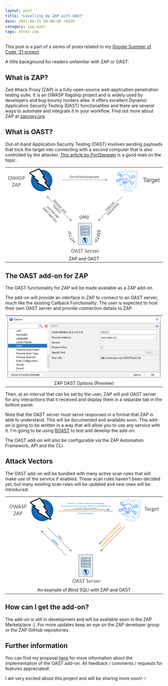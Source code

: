 ```yaml
---
layout: post
title: "Levelling Up ZAP with OAST"
date: 2021-06-25 08:00:00 +0530
category: zap-oast
tags: notes zap
---
```


This post is a part of a series of posts related to my [Google Summer of Code '21 project](/projects/zap-oast/).

A little background for readers unfamiliar with ZAP or OAST:

## What is ZAP?
Zed Attack Proxy (ZAP) is a fully open-source web application penetration testing suite. It is an OWASP flagship project and is widely used by developers and bug bounty hunters alike. It offers excellent Dynamic Application Security Testing (DAST) functionalities and there are several ways to automate and integrate it in your workflow. Find out more about ZAP at [zaproxy.org](https://www.zaproxy.org/).

## What is OAST?
Out-of-band Application Security Testing (OAST) involves sending payloads that trick the target into connecting with a second computer that is also controlled by the attacker. [This article by PortSwigger](https://portswigger.net/burp/application-security-testing/oast) is a good read on the topic. 

<center>
<table style="table-layout: auto">
<tbody>
<tr><td align="center">
<img src="/assets/images/zap-oast-graphic.png" alt="ZAP OAST Graphic that has logos of ZAP, the target and OAST with arrows between them.">
</td></tr>
<tr><td align="center">
ZAP and OAST
</td></tr>
</tbody>
</table>
</center>

## The OAST add-on for ZAP

The OAST functionality for ZAP will be made available as a ZAP add-on.

The add-on will provide an interface in ZAP to connect to an OAST server, much like the existing Callback Functionality. The user is expected to host their own OAST server and provide connection details to ZAP.

<center>
<table style="table-layout: auto">
<tbody>
<tr><td align="center">
<img src="/assets/images/zap-oast-options.png" alt="ZAP OAST Options Window">
</td></tr>
<tr><td align="center">
ZAP OAST Options (Preview)
</td></tr>
</tbody>
</table>
</center>

Then, at an interval that can be set by the user, ZAP will poll OAST server for any interactions that it received and display them in a separate tab in the bottom panel.

<!-- ZAP bottom panel OAST tab image -->

Note that the OAST server must serve responses in a format that ZAP is able to understand. This will be documented and available soon. This add-on is going to be written in a way that will allow you to use any service with it. I'm going to be using [BOAST](https://github.com/marcoagner/boast) to test and develop the add-on.

The OAST add-on will also be configurable via the ZAP Automation Framework, API and the CLI.

## Attack Vectors

The OAST add-on will be bundled with many active scan rules that will make use of the service if enabled. These scan rules haven't been decided yet, but many existing scan rules will be updated and new ones will be introduced.

<center>
<table style="table-layout: auto">
<tbody>
<tr><td align="center">
<img src="/assets/images/zap-oast-blind-sqli.png" alt="ZAP OAST Graphic that shows an example of a blind SQL injection payload.">
</td></tr>
<tr><td align="center">
An example of Blind SQLi with ZAP and OAST
</td></tr>
</tbody>
</table>
</center>

## How can I get the add-on?

The add-on is still in development and will be available soon in the ZAP Marketplace :). For more updates keep an eye on the ZAP developer group or the ZAP GitHub repositories.

## Further information

You can find my proposal [here](https://docs.google.com/document/d/1LeiO3MWF_uUcBLkOIbzErOAZeVEtfBnU8fQnyO7D8P8/edit?usp=sharing) for more information about the implementation of the OAST add-on. All feedback / comments / requests for features appreciated!

I am very excited about this project and will be sharing more soon! ✨
